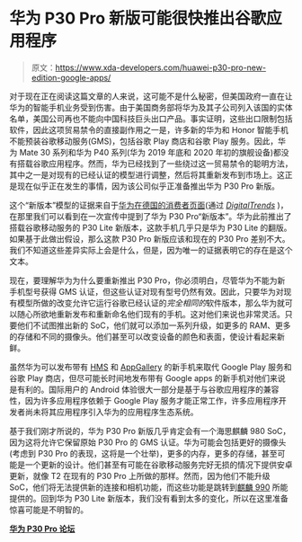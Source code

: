 # 华为 P30 Pro 新版可能很快推出谷歌应用程序

> 原文：<https://www.xda-developers.com/huawei-p30-pro-new-edition-google-apps/>

对于现在正在阅读这篇文章的人来说，这可能不是什么秘密，但美国政府一直在让华为的智能手机业务受到伤害。由于美国商务部将华为及其子公司列入该国的实体名单，美国公司再也不能向中国科技巨头出口产品。事实证明，这些出口限制包括软件，因此这项贸易禁令的直接副作用之一是，许多新的华为和 Honor 智能手机不能预装谷歌移动服务(GMS)，包括谷歌 Play 商店和谷歌 Play 服务。因此，华为 Mate 30 系列和华为 P40 系列(华为 2019 年底和 2020 年初的旗舰设备)都没有搭载谷歌应用程序。然而，华为已经找到了一些绕过这一贸易禁令的聪明方法，其中之一是对现有的已经认证的模型进行调整，然后将其重新发布到市场上。这正是现在似乎正在发生的事情，因为该公司似乎正准备推出华为 P30 Pro 新版。

这个“新版本”模型的证据来自于[华为在德国的消费者页面](https://consumer.huawei.com/de/promotions/vodafone/p30-promo/teilnahmebedingungen/?tduid=8e4cdc6aead5711cd117c1d4dbf9ee28)(通过 *[DigitalTrends](https://www.digitaltrends.com/mobile/huawei-p30-pro-new-edition-launch-rumor-news/)* )，在那里我们可以看到在一次宣传中提到了华为 P30 Pro“新版本”。华为此前推出了搭载谷歌移动服务的 P30 Lite 新版本，这款手机几乎只是华为 P30 Lite 的翻版。如果基于此做出假设，那么这款 P30 Pro 新版应该和现在的 P30 Pro 差别不大。我们不知道这些差异实际上会是什么，但是，因为唯一的证据表明它的存在是这个文本。

现在，要理解华为为什么要重新推出 P30 Pro，你必须明白，尽管华为不能为新手机型号获得 GMS 认证，但这些认证对现有型号仍然有效。因此，只要华为对现有模型所做的改变允许它运行谷歌已经认证的*完全相同的*软件版本，那么华为就可以随心所欲地重新发布和重新命名他们现有的手机。这对他们来说也非常灵活。只要他们不试图推出新的 SoC，他们就可以添加一系列升级，如更多的 RAM、更多的存储和不同的摄像头。他们甚至可以改变设备的颜色和表面，使设计看起来新鲜。

虽然华为可以发布带有 [HMS](https://www.xda-developers.com/huawei-hms-core-android-alternative-google-play-services-gms/) 和 [AppGallery](https://www.xda-developers.com/appgallery-huawei-alternative-google-play-store-android/) 的新手机来取代 Google Play 服务和谷歌 Play 商店，但尽可能长时间地发布带有 Google apps 的新手机对他们来说是有利的。国际用户的 Android 体验很大一部分是基于与谷歌应用程序的兼容性，因为许多应用程序依赖于 Google Play 服务才能正常工作，许多应用程序开发者尚未将其应用程序引入华为的应用程序生态系统。

基于我们刚才所说的，华为 P30 Pro 新版几乎肯定会有一个海思麒麟 980 SoC，因为这将允许它保留原始 P30 Pro 的 GMS 认证。华为可能会包括更好的摄像头(考虑到 P30 Pro 的表现，这将是一个壮举)，更多的内存，更多的存储，甚至可能是一个更新的设计。他们甚至有可能在谷歌移动服务完好无损的情况下提供安卓更新，就像 T2 在现有的 P30 Pro 上所做的那样。然而，因为他们不能升级 SoC，他们将无法提供新的连接和相机功能，而这些功能是跳转到[麒麟 990](https://www.xda-developers.com/huawei-hisilicon-kirin-990-5g-integrated-modem/) 所能提供的。回到华为 P30 Lite 新版本，我们没有看到太多的变化，所以在这里准备惊喜可能是不明智的。

**[华为 P30 Pro 论坛](https://forum.xda-developers.com/huawei-p30-pro)**